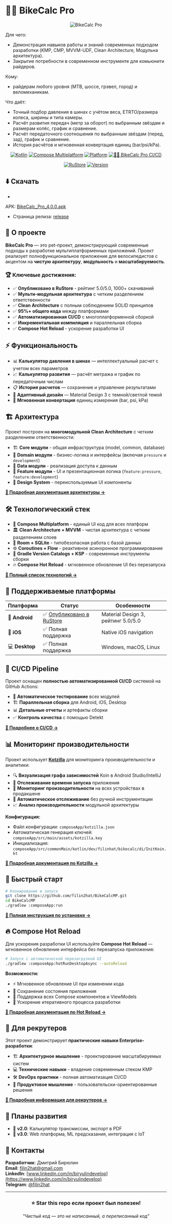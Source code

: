 # 🚴‍♂️ BikeCalc Pro

<div align="center">

![BikeCalc Pro](screenshots/BikeCalc_Pro_Wallpaper.png)

</div>

Для чего:

- Демонстрация навыков работы и знаний современных подходом разработки (KMP, CMP, MVVM-UDF, Clean
  Architecture, Модульна архитектура).
- Закрытие потребности в современном инструменте для комьюнити райдеров.

Кому:

- райдерам любого уровня (MTB, шоссе, грэвел, город) и веломеханикам.

Что даёт:

- Точный подбор давления в шинах с учётом веса, ETRTO/размера колеса, ширины и типа камеры.
- Расчёт развития передач (метр за оборот) по выбранным звёздам и размерам колёс, график и
  сравнение.
- Расчёт передаточного соотношения по выбранным звёздам (перед, зад), график и сравнение.
- История расчётов и мгновенная конвертация единиц (bar/psi/kPa).

<div align="center">

[![Kotlin](https://img.shields.io/badge/kotlin-2.2.0-blue.svg?logo=kotlin)](https://kotlinlang.org)
[![Compose Multiplatform](https://img.shields.io/badge/Compose%20Multiplatform-1.8.2-4285F4.svg?logo=jetpackcompose)](https://www.jetbrains.com/lp/compose-multiplatform/)
[![Platform](https://img.shields.io/badge/platform-Android%20%7C%20iOS%20%7C%20Desktop-green.svg)](https://kotlinlang.org/docs/multiplatform-mobile-getting-started.html)
[![🚴‍♂️ BikeCalc Pro CI/CD](https://github.com/filin2hat/BikeCalcMP/actions/workflows/main.yml/badge.svg?branch=master)](https://github.com/filin2hat/BikeCalcMP/actions/workflows/main.yml)

[![RuStore](https://img.shields.io/badge/RuStore-4.9⭐_1k+_downloads-FF6B35?logo=android)](https://www.rustore.ru/catalog/app/dev.filinhat.bikecalc)
[![Version](https://img.shields.io/badge/Version-4.1.0-brightgreen)](https://www.rustore.ru/catalog/app/dev.filinhat.bikecalc)

</div>

## ⬇️ Скачать

-

APK: [BikeCalc_Pro_4.0.0.apk](https://github.com/filin2hat/BikeCalcMP/releases/download/release/composeApp-release.apk)

- Страница релиза: [release](https://github.com/filin2hat/BikeCalcMP/releases/tag/release)

## 🎯 О проекте

**BikeCalc Pro** — это pet-проект, демонстрирующий современные подходы к разработке
мультиплатформенных приложений. Проект реализует полнофункциональное приложение для велосипедистов с
акцентом на **чистую архитектуру**, **модульность** и **масштабируемость**.

### 🏆 Ключевые достижения:

- ✅ **Опубликовано в RuStore** - рейтинг 5.0/5.0, 1000+ скачиваний
- ✅ **Мульти-модульная архитектура** с четким разделением ответственности
- ✅ **Clean Architecture** с полным соблюдением SOLID принципов
- ✅ **95%+ общего кода** между платформами
- ✅ **Автоматизированная CI/CD** с многоплатформенной сборкой
- ✅ **Инкрементальная компиляция** и параллельная сборка
- ✅ **Compose Hot Reload** - ускорение разработки UI

## ⚡ Функциональность

- 📊 **Калькулятор давления в шинах** — интеллектуальный расчет с учетом всех параметров
- 📈 **Калькулятор развития** — расчёт метража и график по передаточным числам
- 📋 **История расчетов** — сохранение и управление результатами
- 🎨 **Адаптивный дизайн** — Material Design 3 с темной/светлой темой
- 🔄 **Мгновенная конвертация** единиц измерения (bar, psi, kPa)

## 🏗️ Архитектура

Проект построен на **многомодульной Clean Architecture** с четким разделением ответственности:

- 🏗️ **Core модули** - общая инфраструктура (model, common, database)
- 🎯 **Domain модули** - бизнес-логика и интерфейсы (включая `pressure` и `development`)
- 💾 **Data модули** - реализация доступа к данным
- 🎨 **Feature модули** - UI и презентационная логика (`feature:pressure`, `feature:development`)
- 🎪 **Design System** - переиспользуемые UI компоненты

**[📖 Подробная документация архитектуры →](docs/ARCHITECTURE.md)**

## 🛠️ Технологический стек

- 🎨 **Compose Multiplatform** - единый UI код для всех платформ
- 🏛️ **Clean Architecture + MVVM** - чистая архитектура с четким разделением слоев
- 💾 **Room + SQLite** - типобезопасная работа с базой данных
- ⚙️ **Coroutines + Flow** - реактивное асинхронное программирование
- 🔧 **Gradle Version Catalogs + KSP** - современные инструменты сборки
- 🔥 **Compose Hot Reload** - мгновенное обновление UI без перезапуска

**[📖 Полный список технологий →](docs/ARCHITECTURE.md#-технологический-стек)**

## 📱 Поддерживаемые платформы

| Платформа      | Статус                                                                               | Особенности                        |
|----------------|--------------------------------------------------------------------------------------|------------------------------------|
| 🤖 **Android** | ✅ [Опубликовано в RuStore](https://www.rustore.ru/catalog/app/dev.filinhat.bikecalc) | Material Design 3, рейтинг 5.0/5.0 |
| 🍎 **iOS**     | ✅ Полная поддержка                                                                   | Native iOS navigation              |  
| 💻 **Desktop** | ✅ Полная поддержка                                                                   | Windows, macOS, Linux              |

## 🚀 CI/CD Pipeline

Проект оснащен **полностью автоматизированной CI/CD** системой на GitHub Actions:

- 🧪 **Автоматическое тестирование** всех модулей
- 🏗️ **Параллельная сборка** для Android, iOS, Desktop
- 📊 **Детальные отчеты** и артефакты сборки
- ✅ **Контроль качества** с помощью Detekt

**[📖 Подробнее о CI/CD →](docs/CI_CD.md)**

## 📊 Мониторинг производительности

Проект использует **[Kotzilla](https://kotzilla.io/)** для мониторинга производительности и
аналитики:

- 🔍 **Визуализация графа зависимостей** Koin в Android Studio/IntelliJ
- 🚀 **Отслеживание времени запуска** приложения
- 📱 **Мониторинг производительности** на всех устройствах в продакшене
- 🔄 **Автоматическое отслеживание** без ручной инструментации
- 📈 **Анализ производительности** модульной архитектуры

**Конфигурация:**

- Файл конфигурации: `composeApp/kotzilla.json`
- Автоматическая генерация ключей: `composeApp/src/main/assets/kotzilla.key`
- Инициализация: `composeApp/src/commonMain/kotlin/dev/filinhat/bikecalc/di/InitKoin.kt`

**[📖 Подробная документация по Kotzilla →](docs/KOTZILLA.md)**

## 🚀 Быстрый старт

```bash
# Клонирование и запуск
git clone https://github.com/filin2hat/BikeCalcMP.git
cd BikeCalcMP
./gradlew :composeApp:run
```

**[📖 Полная инструкция по установке →](docs/SETUP.md)**

## 🔥 Compose Hot Reload

Для ускорения разработки UI используйте **Compose Hot Reload** — мгновенное обновление интерфейса
без перезапуска приложения:

```bash
# Запуск с автоматической перезагрузкой UI
./gradlew :composeApp:hotRunDesktopAsync --autoReload
```

**Возможности:**

- ⚡ Мгновенное обновление UI при изменении кода
- 🔄 Сохранение состояния приложения
- 🎨 Поддержка всех Compose компонентов и ViewModels
- 🚀 Ускорение итеративного процесса разработки

**[📖 Подробная документация по Hot Reload →](docs/HOT_RELOAD.md)**

## 💼 Для рекрутеров

Этот проект демонстрирует **практические навыки Enterprise-разработки**:

- 🏗️ **Архитектурное мышление** - проектирование масштабируемых систем
- 💻 **Технические навыки** - владение современным стеком KMP
- 🛠️ **DevOps практики** - полная автоматизация CI/CD
- 🎯 **Продуктовое мышление** - пользовательски-ориентированные решения

**[📖 Подробная информация для рекрутеров →](docs/FOR_RECRUITERS.md)**

## 🔮 Планы развития

- 🔧 **v2.0**: Калькулятор трансмиссии, экспорт в PDF
- 🚀 **v3.0**: Web платформа, ML предсказания, интеграция с IoT

## 👥 Контакты

**Разработчик**: Дмитрий Бирюлин  
**Email**: filin2hat@gmail.com  
**LinkedIn**: [www.linkedin.com/in/biryulindevelop](https://www.linkedin.com/in/biryulindevelop)  
**Telegram**: [@filin2hat](https://t.me/filin2hat)

---

<div align="center">

### ⭐ Star this repo если проект был полезен!

*"Чистый код — это не написанный, а переписанный код"*

</div>
